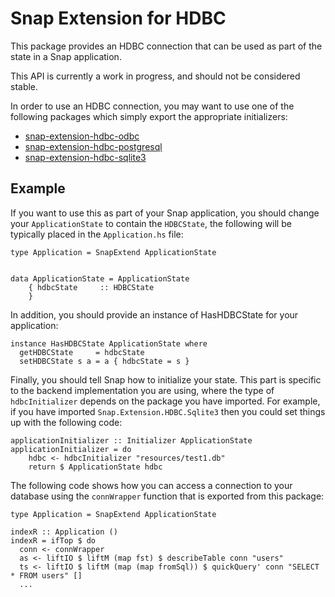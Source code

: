 Snap Extension for HDBC
=======================

This package provides an HDBC connection that can be used as part
of the state in a Snap application.

This API is currently a work in progress, and should not be considered stable.

In order to use an HDBC connection, you may want to use one of the following
packages which simply export the appropriate initializers:

* [snap-extension-hdbc-odbc](https://github.com/zenzike/snap-extension-hdbc-odbc)
* [snap-extension-hdbc-postgresql](https://github.com/zenzike/snap-extension-hdbc-postgresql)
* [snap-extension-hdbc-sqlite3](https://github.com/zenzike/snap-extension-hdbc-sqlite3)

Example
-------

If you want to use this as part of your Snap application, you should
change your `ApplicationState` to contain the `HDBCState`, the following
will be typically placed in the `Application.hs` file:

~~~~
type Application = SnapExtend ApplicationState


data ApplicationState = ApplicationState
    { hdbcState     :: HDBCState
    }
~~~~

In addition, you should provide an instance of HasHDBCState for your
application:

~~~~
instance HasHDBCState ApplicationState where
  getHDBCState     = hdbcState
  setHDBCState s a = a { hdbcState = s }
~~~~

Finally, you should tell Snap how to initialize your state. This part is
specific to the backend implementation you are using, where
the type of `hdbcInitializer` depends on the package you have imported.
For example, if you have imported `Snap.Extension.HDBC.Sqlite3` then
you could set things up with the following code:

~~~~
applicationInitializer :: Initializer ApplicationState
applicationInitializer = do
    hdbc <- hdbcInitializer "resources/test1.db"
    return $ ApplicationState hdbc
~~~~

The following code shows how you can access a connection to your
database using the `connWrapper` function that is exported from
this package:

~~~~
type Application = SnapExtend ApplicationState

indexR :: Application ()
indexR = ifTop $ do
  conn <- connWrapper
  as <- liftIO $ liftM (map fst) $ describeTable conn "users"
  ts <- liftIO $ liftM (map (map fromSql)) $ quickQuery' conn "SELECT * FROM users" []
  ...
~~~~
